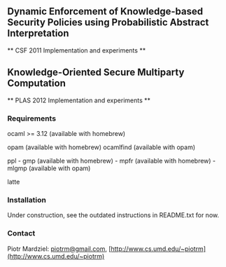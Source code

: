 ## Dynamic Enforcement of Knowledge-based Security Policies using Probabilistic Abstract Interpretation
** CSF 2011 Implementation and experiments **

## Knowledge-Oriented Secure Multiparty Computation
** PLAS 2012 Implementation and experiments **

### Requirements

  ocaml >= 3.12 (available with homebrew)

  opam      (available with homebrew)
  ocamlfind (available with opam)

  ppl
    - gmp   (available with homebrew)
    - mpfr  (available with homebrew)
    - mlgmp (available with opam)

  latte

### Installation

Under construction, see the outdated instructions in README.txt for
now.

### Contact
Piotr Mardziel: [piotrm@gmail.com](mailto:piotrm@gmail.com),
[http://www.cs.umd.edu/~piotrm](http://www.cs.umd.edu/~piotrm)
